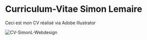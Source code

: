 # Curriculum-Vitae Simon Lemaire

Ceci est mon CV réalisé via Adobe Illustrator

![CV-SimonL-Webdesign](https://github.com/SL-Webdesign/Curriculum-Vitae/assets/128183332/9a8782d1-935e-4a8e-ab00-c02965607b40)
